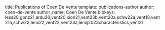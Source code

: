 title: Publications of Coen De Vente
template: publications-author
author: coen-de-vente
author_name: Coen De Vente
bibkeys: less20,gonz21,ardu20,vent20,xion21,vent23b,vent20a,schw22a,vent18,vent21a,schw22,lemi22,vent22,vent23a,lemij2023characteristics,vent21